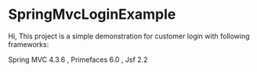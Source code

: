 # SpringMvcLoginExample

Hi, This project is a simple demonstration for customer login with following frameworks:

Spring MVC 4.3.6 ,
Primefaces 6.0 ,
Jsf 2.2 
